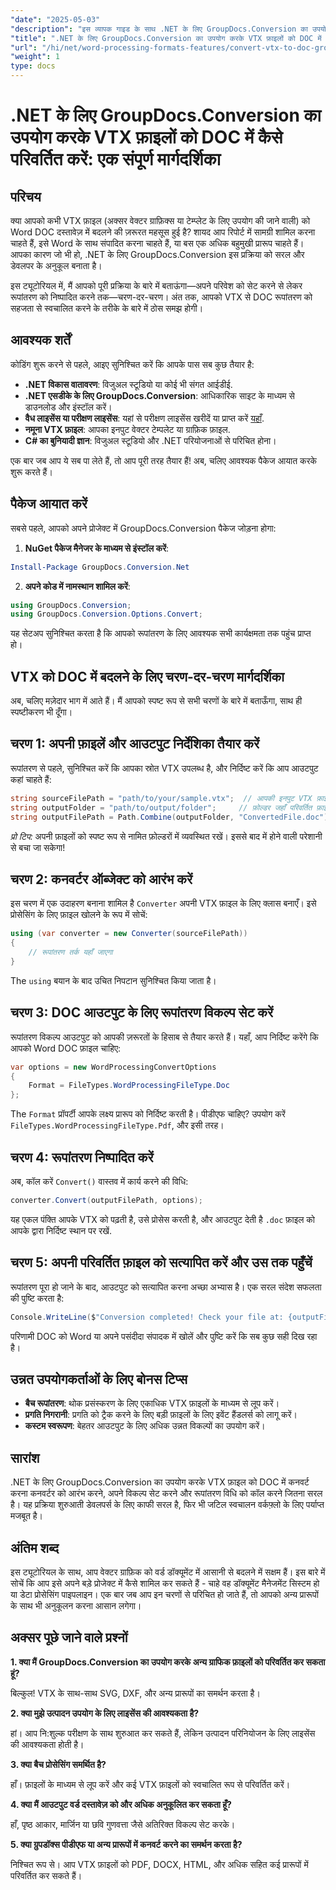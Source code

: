 ```yaml
---
"date": "2025-05-03"
"description": "इस व्यापक गाइड के साथ .NET के लिए GroupDocs.Conversion का उपयोग करके VTX फ़ाइलों को DOC प्रारूप में सहजता से परिवर्तित करना सीखें। सेटअप, कार्यान्वयन और सर्वोत्तम प्रथाओं की खोज करें।"
"title": ".NET के लिए GroupDocs.Conversion का उपयोग करके VTX फ़ाइलों को DOC में कैसे परिवर्तित करें एक संपूर्ण गाइड"
"url": "/hi/net/word-processing-formats-features/convert-vtx-to-doc-groupdocs-conversion-dotnet/"
"weight": 1
type: docs
---
```

# .NET के लिए GroupDocs.Conversion का उपयोग करके VTX फ़ाइलों को DOC में कैसे परिवर्तित करें: एक संपूर्ण मार्गदर्शिका

## परिचय

क्या आपको कभी VTX फ़ाइल (अक्सर वेक्टर ग्राफ़िक्स या टेम्प्लेट के लिए उपयोग की जाने वाली) को Word DOC दस्तावेज़ में बदलने की ज़रूरत महसूस हुई है? शायद आप रिपोर्ट में सामग्री शामिल करना चाहते हैं, इसे Word के साथ संपादित करना चाहते हैं, या बस एक अधिक बहुमुखी प्रारूप चाहते हैं। आपका कारण जो भी हो, .NET के लिए GroupDocs.Conversion इस प्रक्रिया को सरल और डेवलपर के अनुकूल बनाता है। 

इस ट्यूटोरियल में, मैं आपको पूरी प्रक्रिया के बारे में बताऊंगा—अपने परिवेश को सेट करने से लेकर रूपांतरण को निष्पादित करने तक—चरण-दर-चरण। अंत तक, आपको VTX से DOC रूपांतरण को सहजता से स्वचालित करने के तरीके के बारे में ठोस समझ होगी।

## आवश्यक शर्तें

कोडिंग शुरू करने से पहले, आइए सुनिश्चित करें कि आपके पास सब कुछ तैयार है:

- **.NET विकास वातावरण**: विजुअल स्टूडियो या कोई भी संगत आईडीई.
- **.NET एसडीके के लिए GroupDocs.Conversion**: आधिकारिक साइट के माध्यम से डाउनलोड और इंस्टॉल करें।
- **वैध लाइसेंस या परीक्षण लाइसेंस**: यहां से परीक्षण लाइसेंस खरीदें या प्राप्त करें [यहाँ](https://releases.groupdocs.com/conversion/net/).
- **नमूना VTX फ़ाइल**: आपका इनपुट वेक्टर टेम्पलेट या ग्राफ़िक फ़ाइल.
- **C# का बुनियादी ज्ञान**: विजुअल स्टूडियो और .NET परियोजनाओं से परिचित होना।

एक बार जब आप ये सब पा लेते हैं, तो आप पूरी तरह तैयार हैं! अब, चलिए आवश्यक पैकेज आयात करके शुरू करते हैं।

## पैकेज आयात करें

सबसे पहले, आपको अपने प्रोजेक्ट में GroupDocs.Conversion पैकेज जोड़ना होगा:

1. **NuGet पैकेज मैनेजर के माध्यम से इंस्टॉल करें**:

```powershell
Install-Package GroupDocs.Conversion.Net
```

2. **अपने कोड में नामस्थान शामिल करें**:

```csharp
using GroupDocs.Conversion;
using GroupDocs.Conversion.Options.Convert;
```

यह सेटअप सुनिश्चित करता है कि आपको रूपांतरण के लिए आवश्यक सभी कार्यक्षमता तक पहुंच प्राप्त हो।

## VTX को DOC में बदलने के लिए चरण-दर-चरण मार्गदर्शिका

अब, चलिए मज़ेदार भाग में आते हैं। मैं आपको स्पष्ट रूप से सभी चरणों के बारे में बताऊँगा, साथ ही स्पष्टीकरण भी दूँगा।

## चरण 1: अपनी फ़ाइलें और आउटपुट निर्देशिका तैयार करें

रूपांतरण से पहले, सुनिश्चित करें कि आपका स्रोत VTX उपलब्ध है, और निर्दिष्ट करें कि आप आउटपुट कहां चाहते हैं:

```csharp
string sourceFilePath = "path/to/your/sample.vtx";  // आपकी इनपुट VTX फ़ाइल
string outputFolder = "path/to/output/folder";     // फ़ोल्डर जहाँ परिवर्तित फ़ाइल सहेजी जाएगी
string outputFilePath = Path.Combine(outputFolder, "ConvertedFile.doc");
```

*प्रो टिप:* अपनी फ़ाइलों को स्पष्ट रूप से नामित फ़ोल्डरों में व्यवस्थित रखें। इससे बाद में होने वाली परेशानी से बचा जा सकेगा!

## चरण 2: कनवर्टर ऑब्जेक्ट को आरंभ करें

इस चरण में एक उदाहरण बनाना शामिल है `Converter` अपनी VTX फ़ाइल के लिए क्लास बनाएँ। इसे प्रोसेसिंग के लिए फ़ाइल खोलने के रूप में सोचें:

```csharp
using (var converter = new Converter(sourceFilePath))
{
    // रूपांतरण तर्क यहाँ जाएगा
}
```

The `using` बयान के बाद उचित निपटान सुनिश्चित किया जाता है।

## चरण 3: DOC आउटपुट के लिए रूपांतरण विकल्प सेट करें

रूपांतरण विकल्प आउटपुट को आपकी ज़रूरतों के हिसाब से तैयार करते हैं। यहाँ, आप निर्दिष्ट करेंगे कि आपको Word DOC फ़ाइल चाहिए:

```csharp
var options = new WordProcessingConvertOptions
{
    Format = FileTypes.WordProcessingFileType.Doc
};
```

The `Format` प्रॉपर्टी आपके लक्ष्य प्रारूप को निर्दिष्ट करती है। पीडीएफ चाहिए? उपयोग करें `FileTypes.WordProcessingFileType.Pdf`, और इसी तरह।

## चरण 4: रूपांतरण निष्पादित करें

अब, कॉल करें `Convert()` वास्तव में कार्य करने की विधि:

```csharp
converter.Convert(outputFilePath, options);
```

यह एकल पंक्ति आपके VTX को पढ़ती है, उसे प्रोसेस करती है, और आउटपुट देती है `.doc` फ़ाइल को आपके द्वारा निर्दिष्ट स्थान पर रखें.

## चरण 5: अपनी परिवर्तित फ़ाइल को सत्यापित करें और उस तक पहुँचें

रूपांतरण पूरा हो जाने के बाद, आउटपुट को सत्यापित करना अच्छा अभ्यास है। एक सरल संदेश सफलता की पुष्टि करता है:

```csharp
Console.WriteLine($"Conversion completed! Check your file at: {outputFilePath}");
```

परिणामी DOC को Word या अपने पसंदीदा संपादक में खोलें और पुष्टि करें कि सब कुछ सही दिख रहा है।

## उन्नत उपयोगकर्ताओं के लिए बोनस टिप्स

- **बैच रूपांतरण**: थोक प्रसंस्करण के लिए एकाधिक VTX फ़ाइलों के माध्यम से लूप करें।
- **प्रगति निगरानी**: प्रगति को ट्रैक करने के लिए बड़ी फ़ाइलों के लिए इवेंट हैंडलर्स को लागू करें।
- **कस्टम स्वरूपण**: बेहतर आउटपुट के लिए अधिक उन्नत विकल्पों का उपयोग करें।

## सारांश

.NET के लिए GroupDocs.Conversion का उपयोग करके VTX फ़ाइल को DOC में कनवर्ट करना कनवर्टर को आरंभ करने, अपने विकल्प सेट करने और रूपांतरण विधि को कॉल करने जितना सरल है। यह प्रक्रिया शुरुआती डेवलपर्स के लिए काफी सरल है, फिर भी जटिल स्वचालन वर्कफ़्लो के लिए पर्याप्त मजबूत है।

## अंतिम शब्द

इस ट्यूटोरियल के साथ, आप वेक्टर ग्राफ़िक को वर्ड डॉक्यूमेंट में आसानी से बदलने में सक्षम हैं। इस बारे में सोचें कि आप इसे अपने बड़े प्रोजेक्ट में कैसे शामिल कर सकते हैं - चाहे वह डॉक्यूमेंट मैनेजमेंट सिस्टम हो या डेटा प्रोसेसिंग पाइपलाइन। एक बार जब आप इन चरणों से परिचित हो जाते हैं, तो आपको अन्य प्रारूपों के साथ भी अनुकूलन करना आसान लगेगा।

## अक्सर पूछे जाने वाले प्रश्नों

**1. क्या मैं GroupDocs.Conversion का उपयोग करके अन्य ग्राफिक फ़ाइलों को परिवर्तित कर सकता हूं?**
  
बिल्कुल! VTX के साथ-साथ SVG, DXF, और अन्य प्रारूपों का समर्थन करता है।

**2. क्या मुझे उत्पादन उपयोग के लिए लाइसेंस की आवश्यकता है?**  

हां। आप नि:शुल्क परीक्षण के साथ शुरुआत कर सकते हैं, लेकिन उत्पादन परिनियोजन के लिए लाइसेंस की आवश्यकता होती है।

**3. क्या बैच प्रोसेसिंग समर्थित है?**  

हाँ। फ़ाइलों के माध्यम से लूप करें और कई VTX फ़ाइलों को स्वचालित रूप से परिवर्तित करें।

**4. क्या मैं आउटपुट वर्ड दस्तावेज़ को और अधिक अनुकूलित कर सकता हूँ?**  

हाँ, पृष्ठ आकार, मार्जिन या छवि गुणवत्ता जैसे अतिरिक्त विकल्प सेट करके।

**5. क्या ग्रुपडॉक्स पीडीएफ या अन्य प्रारूपों में कनवर्ट करने का समर्थन करता है?**  

निश्चित रूप से। आप VTX फ़ाइलों को PDF, DOCX, HTML, और अधिक सहित कई प्रारूपों में परिवर्तित कर सकते हैं।